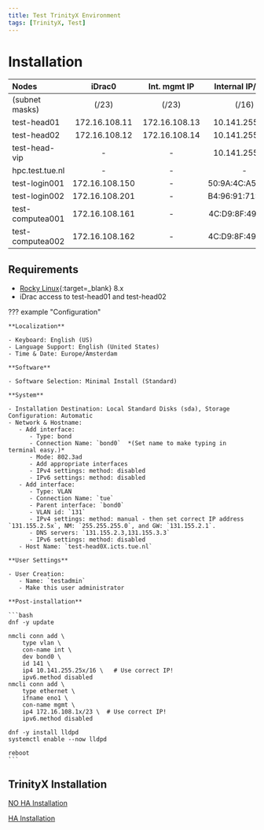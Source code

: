 ```yaml
---
title: Test TrinityX Environment
tags: [TrinityX, Test]
---
```


# Installation

| Nodes                 |      iDrac0    |  Int. mgmt IP  |   Internal IP/MAC  | External IP  |
|:----------------------|:--------------:|:--------------:|:-----------------:|:-------------:|
| (subnet masks)        |     (/23)      |     (/23)      |     (/16)         |     (/24)     |
| test-head01           | 172.16.108.11  | 172.16.108.13  | 10.141.255.254    | 131.155.2.51  |
| test-head02           | 172.16.108.12  | 172.16.108.14  | 10.141.255.253    | 131.155.2.52  |
| test-head-vip         |       -        |       -        | 10.141.255.252    | 131.155.2.50  |
| hpc.test.tue.nl       |       -        |       -        |         -         | 131.155.2.53/54 |
| test-login001         | 172.16.108.150 |       -        | 50:9A:4C:A5:F3:C0 | 131.155.2.53  |
| test-login002         | 172.16.108.201 |       -        | B4:96:91:71:2C:4C | 131.155.2.54  |
| test-computea001      | 172.16.108.161 |       -        | 4C:D9:8F:49:7F:8F |      -        |
| test-computea002      | 172.16.108.162 |       -        | 4C:D9:8F:49:7B:17 |      -        |

## Requirements

- [Rocky Linux](https://rockylinux.org){:target=_blank} 8.x
- iDrac access to test-head01 and test-head02

??? example "Configuration"

    **Localization**
    
    - Keyboard: English (US)
    - Language Support: English (United States)
    - Time & Date: Europe/Amsterdam
    
    **Software**
    
    - Software Selection: Minimal Install (Standard)
    
    **System**
    
    - Installation Destination: Local Standard Disks (sda), Storage Configuration: Automatic
    - Network & Hostname:
       - Add interface:
          - Type: bond
          - Connection Name: `bond0`  *(Set name to make typing in terminal easy.)*
          - Mode: 802.3ad
          - Add appropriate interfaces
          - IPv4 settings: method: disabled
          - IPv6 settings: method: disabled
       - Add interface:
          - Type: VLAN
          - Connection Name: `tue`
          - Parent interface: `bond0`
          - VLAN id: `131`
          - IPv4 settings: method: manual - then set correct IP address `131.155.2.5x`, NM: `255.255.255.0`, and GW: `131.155.2.1`.
          - DNS servers: `131.155.2.3,131.155.3.3`
          - IPv6 settings: method: disabled
       - Host Name: `test-head0X.icts.tue.nl`
    
    **User Settings**
    
    - User Creation:
       - Name: `testadmin`
       - Make this user administrator

    **Post-installation**

    ```bash
    dnf -y update

    nmcli conn add \
        type vlan \
        con-name int \
        dev bond0 \
        id 141 \
        ip4 10.141.255.25x/16 \   # Use correct IP!
        ipv6.method disabled
    nmcli conn add \
        type ethernet \
        ifname eno1 \
        con-name mgmt \
        ip4 172.16.108.1x/23 \  # Use correct IP!
        ipv6.method disabled

    dnf -y install lldpd
    systemctl enable --now lldpd

    reboot
    ```

## TrinityX Installation

[NO HA Installation](test-installation-NO-HA.md)

[HA Installation](test-installation-HA.md)